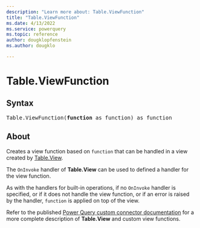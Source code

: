 ```yaml
---
description: "Learn more about: Table.ViewFunction"
title: "Table.ViewFunction"
ms.date: 4/13/2022
ms.service: powerquery
ms.topic: reference
author: dougklopfenstein
ms.author: dougklo

---
```

# Table.ViewFunction

## Syntax

<pre>
Table.ViewFunction(<b>function</b> as function) as function
</pre>

## About

Creates a view function based on `function` that can be handled in a view created by [Table.View](/powerquery-m/table-view).

The `OnInvoke` handler of **Table.View** can be used to defined a handler for the view function.

As with the handlers for built-in operations, if no `OnInvoke` handler is specified, or if it does not handle the view function, or if an error is raised by the handler, `function` is applied on top of the view.

Refer to the published [Power Query custom connector documentation](/power-query/samples/trippin/10-tableview1/readme#using-tableview) for a more complete description of **Table.View** and custom view functions.
